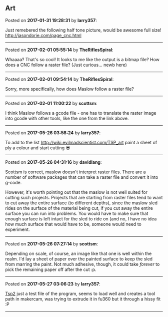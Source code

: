 ## Art
Posted on **2017-01-31 19:28:31** by **larry357**:

Just remebered the following half tone picture, would be awesome full size! http://jasondorie.com/page_cnc.html

---

Posted on **2017-02-01 05:55:14** by **TheRiflesSpiral**:

Whaaaa? That's so cool! It looks to me like the output is a bitmap file? How does a CNC follow a raster file? (Just curious... newb here)

---

Posted on **2017-02-01 09:54:14** by **TheRiflesSpiral**:

Sorry, more specifically, how does Maslow follow a raster file?

---

Posted on **2017-02-01 11:00:22** by **scottsm**:

I think Maslow follows a gcode file - one has to translate the raster image into gcode with other tools, like the one from the link above.

---

Posted on **2017-05-26 03:58:24** by **larry357**:

To add to the list http://wiki.evilmadscientist.com/TSP_art paint a sheet of ply a colour and start cutting 😎

---

Posted on **2017-05-26 04:31:16** by **davidlang**:

Scottsm is correct, maslow doesn't interpret raster files. There are a number of software packages that can take a raster file and convert it into g-code.



However, it's worth pointing out that the maslow is not well suited for cutting such projects. Projects that are starting from raster files tend to want to cut away the entire surface (to different depths), since the maslow sled rides on the surface of the material being cut, if you cut away the entire surface you can run into problems. You would have to make sure that enough surface is left intact for the sled to ride on (and no, I have no idea how much surface that would have to be, someone would need to experiment.

---

Posted on **2017-05-26 07:27:14** by **scottsm**:

Depending on scale, of course, an image like that one is well within the realm. I'd lay a sheet of paper over the painted surface to keep the sled from marring the paint. Not much adhesive, though, it could take _forever_ to pick the remaining paper off after the cut :p.

---

Posted on **2017-05-27 03:06:23** by **larry357**:

[Tsp2](../../images/Lm/f8/Lmf8_tsp2.svg.jpg) just a test file of the program, seems to load well and creates a tool path in makercam, was trying to extrude it in fu360 but it through a hissy fit :P

---

